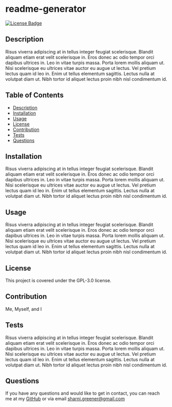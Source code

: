 # readme-generator

  [![License Badge](https://img.shields.io/badge/license-GPL-3.0-blue)](#license)

  ## Description
  Risus viverra adipiscing at in tellus integer feugiat scelerisque. Blandit aliquam etiam erat velit scelerisque in. Eros donec ac odio tempor orci dapibus ultrices in. Leo in vitae turpis massa. Porta lorem mollis aliquam ut. Nisi scelerisque eu ultrices vitae auctor eu augue ut lectus. Vel pretium lectus quam id leo in. Enim ut tellus elementum sagittis. Lectus nulla at volutpat diam ut. Nibh tortor id aliquet lectus proin nibh nisl condimentum id.

  ## Table of Contents
  * [Description](#description)
  * [Installation](#installation)
  * [Usage](#usage)
  * [License](#license)
  * [Contribution](#contribution)
  * [Tests](#tests)
  * [Questions](#questions)
  
  ## Installation 
  Risus viverra adipiscing at in tellus integer feugiat scelerisque. Blandit aliquam etiam erat velit scelerisque in. Eros donec ac odio tempor orci dapibus ultrices in. Leo in vitae turpis massa. Porta lorem mollis aliquam ut. Nisi scelerisque eu ultrices vitae auctor eu augue ut lectus. Vel pretium lectus quam id leo in. Enim ut tellus elementum sagittis. Lectus nulla at volutpat diam ut. Nibh tortor id aliquet lectus proin nibh nisl condimentum id.

  ## Usage
  Risus viverra adipiscing at in tellus integer feugiat scelerisque. Blandit aliquam etiam erat velit scelerisque in. Eros donec ac odio tempor orci dapibus ultrices in. Leo in vitae turpis massa. Porta lorem mollis aliquam ut. Nisi scelerisque eu ultrices vitae auctor eu augue ut lectus. Vel pretium lectus quam id leo in. Enim ut tellus elementum sagittis. Lectus nulla at volutpat diam ut. Nibh tortor id aliquet lectus proin nibh nisl condimentum id.

  ## License
  This project is covered under the GPL-3.0 license.

  ## Contribution
  Me, Myself, and I

  ## Tests
  Risus viverra adipiscing at in tellus integer feugiat scelerisque. Blandit aliquam etiam erat velit scelerisque in. Eros donec ac odio tempor orci dapibus ultrices in. Leo in vitae turpis massa. Porta lorem mollis aliquam ut. Nisi scelerisque eu ultrices vitae auctor eu augue ut lectus. Vel pretium lectus quam id leo in. Enim ut tellus elementum sagittis. Lectus nulla at volutpat diam ut. Nibh tortor id aliquet lectus proin nibh nisl condimentum id.

  ## Questions
  If you have any questions and would like to get in contact, you can reach me at my [GitHub](https://www.github.com/sharni595) or via email sharni.greener@gmail.com  

